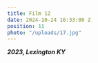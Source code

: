 ```yaml
---
title: Film 12
date: 2024-10-24 16:33:00 Z
position: 11
photo: "/uploads/17.jpg"
---
```


***2023, Lexington KY***
